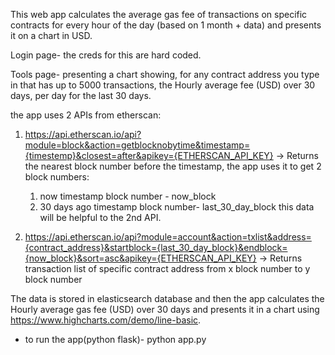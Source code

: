 This web app calculates the average gas fee of transactions on specific contracts for every hour of the day (based on 1 month + data) and presents it on a chart in USD.

Login page- the creds for this are hard coded.

Tools page- presenting a chart showing, for any contract address you type in that has up to 5000 transactions, the Hourly average fee (USD) over 30 days, per day for the last 30 days.


the app uses 2 APIs from etherscan:
1. https://api.etherscan.io/api?module=block&action=getblocknobytime&timestamp={timestemp}&closest=after&apikey={ETHERSCAN_API_KEY}
   -> Returns the nearest block number before the timestamp, the app uses it to get 2 block numbers:
     1. now timestamp block number - now_block
     2. 30 days ago timestamp block number- last_30_day_block
  this data will be helpful to the 2nd API.

2.  https://api.etherscan.io/api?module=account&action=txlist&address={contract_address}&startblock={last_30_day_block}&endblock={now_block}&sort=asc&apikey={ETHERSCAN_API_KEY}
   -> Returns transaction list of specific contract address from x block number to y block number

 The data is stored in elasticsearch database and then the app calculates the Hourly average gas fee (USD) over 30 days and presents it in a chart using https://www.highcharts.com/demo/line-basic.


* to run the app(python flask)- python app.py
